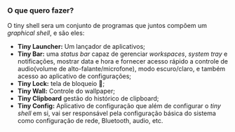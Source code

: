 ### O que quero fazer?

O tiny shell sera um conjunto de programas que juntos compõem um _graphical
shell_, e são eles:

- **Tiny Launcher:** Um lançador de aplicativos;
- **Tiny Bar:** uma _status bar_ capaz de gerenciar _workspaces_, _system tray_ e
  notificações, mostrar data e hora e fornecer acesso rápido a controle de audio(volume de
  alto-falante/microfone), modo escuro/claro, e também acesso ao aplicativo
  de configurações;
- **Tiny Lock:** tela de bloqueio 🤷;
- **Tiny Wall:** Controle do wallpaper;
- **Tiny Clipboard** gestão do histórico de clipboard;
- **Tiny Config:** Aplicativo de configuração que além de configurar o _tiny shell_
  em si, vai ser responsável pela configuração básica do sistema como
  configuração de rede, Bluetooth, audio, etc.
